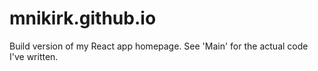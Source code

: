 # mnikirk.github.io

Build version of my React app homepage.  See 'Main' for the actual code I've written.
